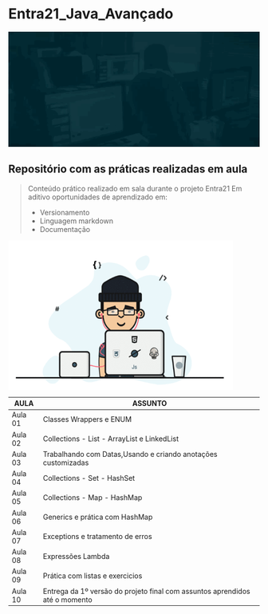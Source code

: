 # Entra21_Java_Avançado

![Gif Entra21](/gif/entra21.gif)

## Repositório com as práticas realizadas em aula  

> Conteúdo prático realizado em sala durante o projeto Entra21
> Em aditivo oportunidades de aprendizado em:
> - Versionamento
> - Linguagem markdown
> - Documentação


<a href="#"><img align="center" src="gif/img02.gif" width="450 " height="300" /></a>

| AULA | ASSUNTO |
|------|---------|
|Aula 01 |Classes Wrappers e ENUM  
|Aula 02 |Collections - List - ArrayList e LinkedList  
|Aula 03 |Trabalhando com Datas,Usando e criando anotações customizadas
|Aula 04 |Collections - Set - HashSet
|Aula 05 |Collections - Map - HashMap
|Aula 06 |Generics e prática com HashMap
|Aula 07 |Exceptions e tratamento de erros
|Aula 08 |Expressões Lambda
|Aula 09 |Prática com listas e exercicios
|Aula 10 |Entrega da 1º versão do projeto final com assuntos aprendidos até o momento